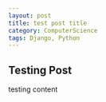 ```yaml
---
layout: post
title: test post title
category: ComputerScience
tags: Django, Python
---
```


## Testing Post

testing content